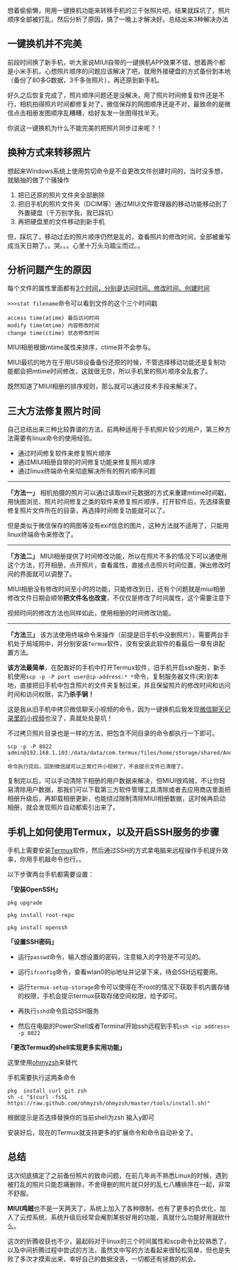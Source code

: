 想着偷偷懒，用用一键换机功能来转移手机的三千张照片吧，结果就踩坑了，照片顺序全部被打乱，然后分析了原因，搞了一晚上才解决好。总结出来3种解决办法
## 一键换机并不完美
前段时间换了新手机，听大家说MIUI自带的一键换机APP效果不错，想着两个都是小米手机，心想照片顺序的问题应该解决了吧，就用外接硬盘的方式备份到本地（备份了80多G数据，3千多张照片），再还原到新手机。

好久之后恢复完成了，照片顺序问题还是没解决，用了照片时间修复软件还是不行，相机拍得照片时间都修复对了，微信保存的网图顺序还是不对，最致命的是微信点击相册发图顺序乱糟糟，给好友发一张图得找半天。

你说这一键换机为什么不能完美的把照片同步过来呢？！

## 换种方式来转移照片
想起来Windows系统上使用剪切命令是不会更改文件创建时间的，当时没多想，就脑抽的做了个骚操作
1. 把已还原的照片文件夹全部删除
2. 把旧手机的照片文件夹（DCIM等）通过MIUI文件管理器的移动功能移动到了外置硬盘（千万别学我，我已踩坑）
3. 再把硬盘里的文件移动到新手机 

但，踩坑了，移动过去的照片顺序仍然是乱的，查看照片的修改时间，全部被重写成当天日期了。。哭。。。心里十万头马踏尘而过。。

## 分析问题产生的原因



每个文件的属性里面都有[3个时间，分别是访问时间、修改时间、创建时间](https://blog.51cto.com/meiling/2062700 "linux 下查看文件的完整时间信息及三种时间属性:")

```>>>stat filename```命令可以看到文件的这个三个时间戳
```
access time(atime) 最后访问时间
modify time(mtime) 内容修改时间
change time(ctime) 状态修改时间
```


MIUI相册根据mtime属性来排序，ctime并不会参与。

MIUI最坑的地方在于用USB设备备份还原的时候，不管选择移动功能还是复制功能都会把mtime时间修改，这就很无奈，所以手机里的照片顺序全乱套了。

既然知道了MIUI相册的排序规则，那么就可以通过技术手段来解决了。

## 三大方法修复照片时间
自己总结出来三种比较靠谱的方法，前两种适用于手机照片较少的用户，第三种方法需要有linux命令的使用经验。

- 通过时间修复软件来修复照片顺序
- 通过MIUI相册自带的时间修复功能来修复照片顺序
- 通过linux终端命令来彻底解决所有的照片顺序问题

---

**「方法一」** 
相机拍摄的照片可以通过读取exif元数据的方式来重建mtime时间戳，用快图浏览、照片时间修复之类的软件来修复照片顺序，打开软件后，先选择需要修复照片文件所在的目录，再选择时间修复功能就可以了。

但是类似于微信保存的网图等没有exif信息的图片，这种方法就不适用了，只能用linux终端命令来修改了。

---

**「方法二」** MIUI相册提供了时间修改功能，所以在照片不多的情况下可以通使用这个方法，打开相册，点开照片，查看属性，直接点击照片时间位置，弹出修改时间的界面就可以调整了。

MIUI相册没有修改时间至小时的功能，只能修改到日，还有个问题就是miui相册修改文件日期会顺带**把文件名也改变**，不仅仅是修改了时间属性，这个需要注意下

视频时间的修改方法也同样如此，使用相册的时间修改功能。

---

**「方法三」** 该方法使用终端命令来操作（前提是旧手机中没删照片），需要两台手机处于局域网中，并分别安装```Termux```软件，没有安装此软件的看最后一章有讲配置方法。

**该方法最简单**，在配置好的手机中打开Termux软件，旧手机开启ssh服务，新手机使用```scp -p -P port user@ip-address:* *```命令，复制服务器文件(夹)到本地，直接把旧手机中包含照片的文件夹复制过来，并且保留照片的修改时间和访问时间和访问权限，实乃**杀手锏！**

这是我从旧手机中拷贝微信聊天小视频的命令，因为一键换机后我发现[微信聊天记录里的小视频](/data/data/com.termux/files/home/storage/shared/Android/data/com.tencent.mm/MicroMsg/文件夹/video "微信聊天记录的小视频存放位置为")也没了，真就处处是坑！



不过拷贝照片目录也是一样的方法，把包含不同目录的命令都执行一下即可。
```
scp -p -P 8022 admin@192.168.1.103:/data/data/com.termux/files/home/storage/shared/Android/data/com.tencent.mm/MicroMsg/4f0cd58026b0b8da26a41089d764a40a/video/* .
命令执行完后，回到微信就可以正常打开小视频了，不会提示文件已清理了。
```

复制完以后，可以手动清除下相册的用户数据来解决，但MIUI很鸡贼，不让你轻易清除用户数据，那我们可以下载第三方软件管理工具清除或者去应用商店里面把相册升级后，再卸载相册更新，也能绕过限制清除MIUI相册数据，这时候再启动相册，就会发现照片自动都索引出来了。

## 手机上如何使用Termux，以及开启SSH服务的步骤

手机上需要安装[Termux](https://wiki.termux.com/wiki/Remote_Access "Termuxd的官方wiki")软件，然后通过SSH的方式拿电脑来远程操作手机提升效率，你用手机敲命令也行。。

以下步骤两台手机都需要设置：

**「安装OpenSSH」**

```
pkg upgrade

pkg install root-repo

pkg install openssh
```


**「设置SSH密码」**

- 运行```passwd```命令，输入想设置的密码，注意输入的字符是不可见的。

- 运行```ifconfig```命令，查看wlan0的ip地址并记录下来，待会SSH远程要用。

- 运行```termux-setup-storage```命令可以使得在不root的情况下获取手机内置存储的权限，手机会提示termux获取存储空间权限，给予即可。

- 再执行```sshd```命令启动SSH服务

- 然后在电脑的PowerShell或者Terminal开始ssh远程到手机```ssh <ip address> -p 8022```

**「更改Termux的shell实现更多实用功能」**

这里使用[ohmyzsh](https://ohmyz.sh/)来替代



手机需要执行这两条命令
```
pkg  install curl git zsh
sh -c "$(curl -fsSL https://raw.github.com/ohmyzsh/ohmyzsh/master/tools/install.sh)"
```

根据提示是否选择替换你的当前shell为zsh  输入y即可

安装好后，现在的Termux就支持更多的扩展命令和命令自动补全了。

## 总结
这次彻底搞定了之前备份照片的致命问题，在前几年尚不熟悉Linux的时候，遇到被打乱的照片只能忍痛删除，不舍得删的照片就只好的乱七八糟排序在一起，非常不舒服。

**MIUI鸡贼**也不是一天两天了，系统上加入了各种限制，也有了更多的负优化，加入了云控系统，系统升级后经常会阉割某些好用的功能，真就什么功能好用就砍什么。

这次的折腾收获也不少，最起码对于linux的三个时间属性和scp命令比较熟悉了，以及中间折腾过程中尝试的方法，虽然文中写的方法看起来很轻松简单，但也是失败了多次才摸索出来，幸好自己的数据没丢，一切都还有拯救的机会。


